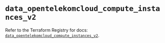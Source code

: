 # `data_opentelekomcloud_compute_instances_v2`

Refer to the Terraform Registry for docs: [`data_opentelekomcloud_compute_instances_v2`](https://registry.terraform.io/providers/opentelekomcloud/opentelekomcloud/1.36.33/docs/data-sources/compute_instances_v2).
